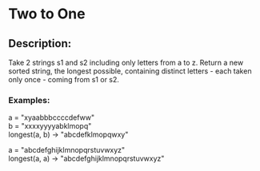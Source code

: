 # Two to One

## Description:  
  
Take 2 strings s1 and s2 including only letters from a to z. Return a new sorted string, the longest possible, containing distinct letters - each taken only once - coming from s1 or s2.

### Examples:  
a = "xyaabbbccccdefww"  
b = "xxxxyyyyabklmopq"  
longest(a, b) -> "abcdefklmopqwxy"  
  
a = "abcdefghijklmnopqrstuvwxyz"  
longest(a, a) -> "abcdefghijklmnopqrstuvwxyz"  
